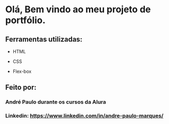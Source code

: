 # Olá, Bem vindo ao meu projeto de portfólio.

## Ferramentas utilizadas:

* HTML

* CSS

* Flex-box

## Feito por:

### André Paulo durante os cursos da Alura

### Linkedin: https://www.linkedin.com/in/andre-paulo-marques/

```